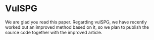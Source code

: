 # VulSPG
We are glad you read this paper. Regarding vulSPG, we have recently worked out an improved method based on it, so we plan to publish the source code together with the improved article.
